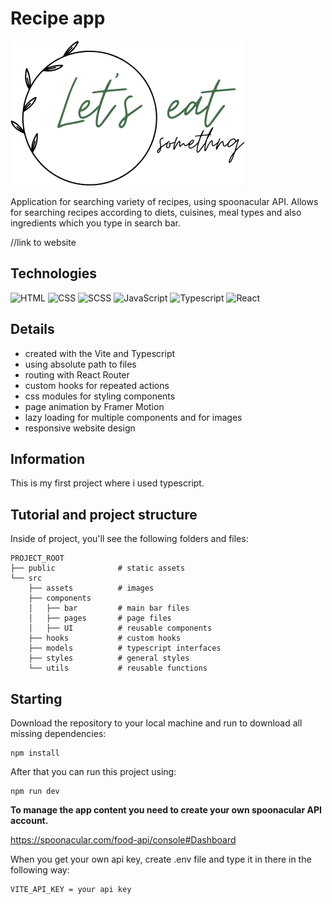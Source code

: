# Recipe app

![tutorial thumbnail](src/assets/Let's_eat.png)

Application for searching variety of recipes, using spoonacular API. Allows for searching recipes according to diets, cuisines, meal types and also ingredients which you type in search bar.

//link to website

## Technologies

![HTML](https://img.shields.io/badge/HTML5-E34F26?style=for-the-badge&logo=html5&logoColor=white)
![CSS](https://img.shields.io/badge/CSS3-1572B6?style=for-the-badge&logo=css3&logoColor=white)
![SCSS](https://img.shields.io/badge/Scss-CC6699?style=for-the-badge&logo=sass&logoColor=white)
![JavaScript](https://img.shields.io/badge/JavaScript-323330?style=for-the-badge&logo=javascript&logoColor=F7DF1E)
![Typescript](https://img.shields.io/badge/Typescript-323330?style=for-the-badge&logo=Typescript)
![React](https://img.shields.io/badge/React-20232A?style=for-the-badge&logo=react&logoColor=61DAFB)

## Details

- created with the Vite and Typescript
- using absolute path to files
- routing with React Router
- custom hooks for repeated actions
- css modules for styling components
- page animation by Framer Motion
- lazy loading for multiple components and for images
- responsive website design

## Information

This is my first project where i used typescript.

## Tutorial and project structure

Inside of project, you'll see the following folders and files:

```
PROJECT_ROOT
├── public              # static assets
└── src
    ├── assets          # images
    ├── components
    │   ├── bar         # main bar files
    │   ├── pages       # page files
    │   ├── UI          # reusable components
    ├── hooks           # custom hooks
    ├── models          # typescript interfaces
    ├── styles          # general styles
    └── utils           # reusable functions
```

## Starting

Download the repository to your local machine and run to download all missing dependencies:

```
npm install
```

After that you can run this project using:

```
npm run dev
```

**To manage the app content you need to create your own spoonacular API account.**

https://spoonacular.com/food-api/console#Dashboard

When you get your own api key, create .env file and type it in there in the following way:

```
VITE_API_KEY = your api key
```
